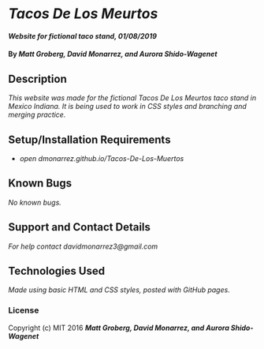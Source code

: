 # _Tacos De Los Meurtos_

#### _Website for fictional taco stand, 01/08/2019_

#### By _**Matt Groberg, David Monarrez, and Aurora Shido-Wagenet**_

## Description

_This website was made for the fictional Tacos De Los Meurtos taco stand in Mexico Indiana. It is being used to work in CSS styles and branching and merging practice._

## Setup/Installation Requirements

* _open dmonarrez.github.io/Tacos-De-Los-Muertos_


## Known Bugs

_No known bugs._

## Support and Contact Details

_For help contact davidmonarrez3@gmail.com_

## Technologies Used

_Made using basic HTML and CSS styles, posted with GitHub pages._

### License


Copyright (c) MIT 2016 **_Matt Groberg, David Monarrez, and Aurora Shido-Wagenet_**
